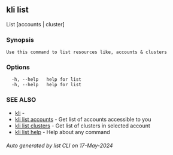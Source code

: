 ## kli list

List [accounts | cluster]

### Synopsis

```
Use this command to list resources like, accounts & clusters
```

### Options

```
  -h, --help   help for list
  -h, --help   help for list
```

### SEE ALSO

* [kli](kli.md)  - 
* [kli list accounts](kli_list_accounts.md)  - Get list of accounts accessible to you
* [kli list clusters](kli_list_clusters.md)  - Get list of clusters in selected account
* [kli list help](kli_list_help.md)  - Help about any command

###### Auto generated by list CLI on 17-May-2024
